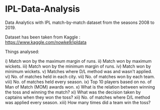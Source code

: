 # IPL-Data-Analysis

Data Analytics with IPL match-by-match dataset from the seasons 2008 to 2019.

Dataset has been taken from Kaggle : https://www.kaggle.com/nowke9/ipldata

Things analysed:

i) Match won by the maximum margin of runs.
ii) Match won by maximum wickets.
iii) Match won by the minimum margin of runs.
iv) Match won by minimum wickets.
v) Matches where D/L method was and wasn't applied.
vi) No. of matches held in each city.
vii) No. of matches won by each team.
viii) No. of matches held every season.
ix) Top 10 players based on no. of Man of Match (MOM) awards won.
x) What is the relation between winning the toss and winning the match?
xi) What was the decision taken by captains when they won the toss?
xii) No. of matches where D/L method was applied every season.
xiii) How many times did a team win the toss?
